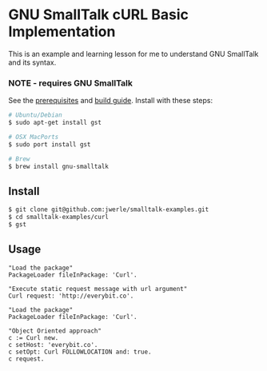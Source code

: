 GNU SmallTalk cURL Basic Implementation
========

This is an example and learning lesson for me to understand GNU SmallTalk and its syntax.

### NOTE - requires GNU SmallTalk
See the [prerequisites](http://smalltalk.gnu.org/download) and [build guide](http://smalltalk.gnu.org/wiki/building-gst-guides). Install with these steps:
```sh
# Ubuntu/Debian
$ sudo apt-get install gst

# OSX MacPorts
$ sudo port install gst

# Brew 
$ brew install gnu-smalltalk
```

## Install
```sh
$ git clone git@github.com:jwerle/smalltalk-examples.git
$ cd smalltalk-examples/curl
$ gst
```

## Usage
```st
"Load the package"
PackageLoader fileInPackage: 'Curl'.

"Execute static request message with url argument"
Curl request: 'http://everybit.co'.
```

```st
"Load the package"
PackageLoader fileInPackage: 'Curl'.

"Object Oriented approach"
c := Curl new.
c setHost: 'everybit.co'.
c setOpt: Curl FOLLOWLOCATION and: true.
c request.
```